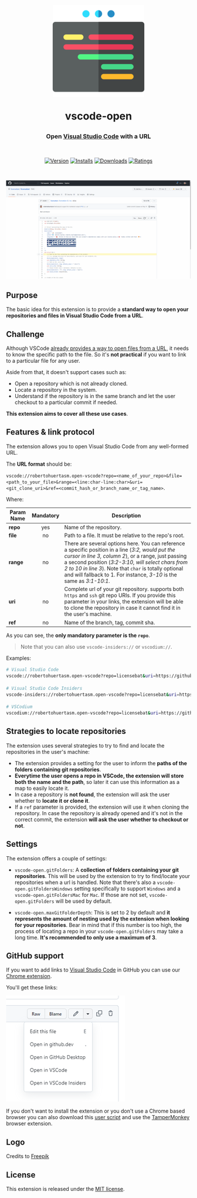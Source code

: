 <div align="center">
<h1>
<img src="https://raw.githubusercontent.com/robertohuertasm/vscode-open/master/resources/logo.png" alt="logo" width="250">

<b>vscode-open</b>
</h1>

<h3>Open <a href="https://code.visualstudio.com" target="_blank">Visual Studio Code</a> with a URL</h3>
<br/>

[![Version](https://vsmarketplacebadges.dev/version-short/robertohuertasm.open-vscode.svg?style=for-the-badge&colorA=252525&colorB=3f860b)](https://marketplace.visualstudio.com/items?itemName=robertohuertasm.open-vscode)
[![Installs](https://vsmarketplacebadges.dev/installs-short/robertohuertasm.open-vscode.svg?style=for-the-badge&colorA=252525&colorB=3f860b)](https://marketplace.visualstudio.com/items?itemName=robertohuertasm.open-vscode)
[![Downloads](https://vsmarketplacebadges.dev/downloads-short/robertohuertasm.open-vscode.svg?style=for-the-badge&colorA=252525&colorB=3f860b)](https://marketplace.visualstudio.com/items?itemName=robertohuertasm.open-vscode)
[![Ratings](https://vsmarketplacebadges.dev/rating/robertohuertasm.open-vscode.svg?style=for-the-badge&colorA=252525&colorB=3f860b)](https://marketplace.visualstudio.com/items?itemName=robertohuertasm.open-vscode)

<br/>

![demo](https://raw.githubusercontent.com/robertohuertasm/vscode-open/master/resources/demo.gif)

</div>

## Purpose

The basic idea for this extension is to provide a **standard way to open your repositories and files in Visual Studio Code from a URL**.

## Challenge

Although VSCode [already provides a way to open files from a URL](https://code.visualstudio.com/docs/editor/command-line#_opening-vs-code-with-urls), it needs to know the specific path to the file. So it's **not practical** if you want to link to a particular file for any user.

Aside from that, it doesn't support cases such as:

- Open a repository which is not already cloned.
- Locate a repository in the system.
- Understand if the repository is in the same branch and let the user checkout to a particular commit if needed.

**This extension aims to cover all these use cases**.

## Features & link protocol

The extension allows you to open Visual Studio Code from any well-formed URL.

The **URL format** should be:

`vscode://robertohuertasm.open-vscode?repo=<name_of_your_repo>&file=<path_to_your_file>&range=<line:char-line:char>&uri=<git_clone_uri>&ref=<commit_hash_or_branch_name_or_tag_name>`.

Where:

Param Name | Mandatory | Description
---|:---:|---|
**repo**  | yes | Name of the repository.
**file**  | no  | Path to a file. It must be relative to the repo's root.
**range** | no  | There are several options here. You can reference a specific position in a line (*3:2, would put the cursor in line 3, column 2*), or a range, just passing a second position (*3:2-3:10, will select chars from 2 to 10 in line 3*). Note that `char` is totally optional and will fallback to 1. For instance, *3-10* is the same as *3:1-10:1*.
**uri**   | no  | Complete url of your git repository. supports both `https` and `ssh` git repo URIs. If you provide this parameter in your links, the extension will be able to clone the repository in case it cannot find it in the user's machine.
**ref**   | no  | Name of the branch, tag, commit sha.

As you can see, the **only mandatory parameter is the `repo`**.

> Note that you can also use `vscode-insiders://` or `vscodium://`.

Examples:

```sh
# Visual Studio Code
vscode://robertohuertasm.open-vscode?repo=licensebat&uri=https://github.com/licensebat/licensebat.git&ref=6ec2f28d98d61f8d56cabeb5028abcd432f5bf41&file=licensebat-cli/src/cli.rs&range=17:5

# Visual Studio Code Insiders
vscode-insiders://robertohuertasm.open-vscode?repo=licensebat&uri=https://github.com/licensebat/licensebat.git&ref=6ec2f28d98d61f8d56cabeb5028abcd432f5bf41&file=licensebat-cli/src/cli.rs&range=17:5

# VSCodium
vscodium://robertohuertasm.open-vscode?repo=licensebat&uri=https://github.com/licensebat/licensebat.git&ref=6ec2f28d98d61f8d56cabeb5028abcd432f5bf41&file=licensebat-cli/src/cli.rs&range=17:5
```

## Strategies to locate repositories

The extension uses several strategies to try to find and locate the repositories in the user's machine:

- The extension provides a setting for the user to inform the **paths of the folders containing git repositories**.
- **Everytime the user opens a repo in VSCode, the extension will store both the name and the path**, so later it can use this information as a map to easily locate it.
- In case a repository is **not found**, the extension will ask the user whether to **locate it or clone it**.
- If a `ref` parameter is provided, the extension will use it when cloning the repository. In case the repository is already opened and it's not in the correct commit, the extension **will ask the user whether to checkout or not**.

## Settings

The extension offers a couple of settings:

- `vscode-open.gitFolders`: A **collection of folders containing your git repositories**. This will be used by the extension to try to find/locate your repositories when a url is handled. Note that there's also a `vscode-open.gitFoldersWindows` setting specifically to support `Windows` and a `vscode-open.gitFoldersMac` for `Mac`. If those are not set, `vscode-open.gitFolders` will be used by default.

- `vscode-open.maxGitFolderDepth`: This is set to 2 by default and **it represents the amount of nesting used by the extension when looking for your repositories**. Bear in mind that if this number is too high, the process of locating a repo in your `vscode-open.gitFolders` may take a long time. **It's recommended to only use a maximum of 3**.

## GitHub support

If you want to add links to [Visual Studio Code](https://code.visualstudio.com) in GitHub you can use our [Chrome extension](https://chrome.google.com/webstore/detail/open-in-vscode/fkjhdnadpbngmnkkbhecoblhmelbcnjp).

You'll get these links:

![github links](https://raw.githubusercontent.com/robertohuertasm/vscode-open/master/resources/github_links.png)

If you don't want to install the extension or you don't use a Chrome based browser you can also download this [user script](resources/userScripts/detailPage.js) and use the [TamperMonkey](https://www.tampermonkey.net/) browser extension.

## Logo

Credits to [Freepik](https://www.flaticon.com/free-icon/web_981896?related_id=981896&origin=tag)

## License

This extension is released under the [MIT license](/LICENSE).

